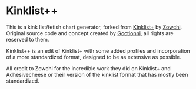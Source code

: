 # Kinklist++

This is a kink list/fetish chart generator, forked from [Kinklist+](https://zowchi.github.io/kinklist-plus/) by [Zowchi](https://github.com/zowchi/kinklist-plus). Original source code and concept created by [Goctionni](https://github.com/Goctionni/KinkList), all rights are reserved to them.

Kinklist++ is an edit of Kinklist+ with some added profiles and incorporation of a more standardized format, designed to be as extensive as possible.

All credit to Zowchi for the incredible work they did on Kinklist+ and Adhesivecheese or their version of the kinklist format that has mostly been standardized.
